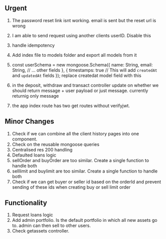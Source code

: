 ## Urgent

1. The password reset link isnt working. email is sent but the reset url is wrong
2. I am able to send request using another clients userID. Disable this
3. handle idempotency

4. Add index file to models folder and export all models from it
5. const userSchema = new mongoose.Schema({
   name: String,
   email: String,
   // ... other fields
   }, {
   timestamps: true // This will add `createdAt` and `updatedAt` fields
   }); replace createdat model field with this

6. in the deposit, withdraw and transact controller update on whether we should return message + user payload or just message. currently returnig only message

7. the app index route has two get routes without verifyjwt.

## Minor Changes

1. Check if we can combine all the client history pages into one component.
2. Check on the reusable mongoose queries
3. Centralised res 200 handling
4. Defaulted loans logic
5. sellOrder and buyOrder are too similar. Create a single function to handle both
6. selllimit and buylimit are too similar. Create a single function to handle both
7. Check if we can get buyer or seller id based on the orderId and prevent sending of these ids when creating buy or sell limit order

## Functionality

1. Request loans logic
2. Add admin portfolio. Is the default portfolio in which all new assets go to. admin can then sell to other users.
3. Check getassets controller.
